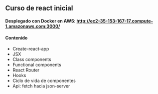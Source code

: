 ## Curso de react inicial

#### Desplegado con Docker en AWS: http://ec2-35-153-167-17.compute-1.amazonaws.com:3000/

#### Contenido  

* Create-react-app
* JSX
* Class components
* Functional components
* React Router
* Hooks
* Ciclo de vida de componentes
* Api: fetch hacia json-server

